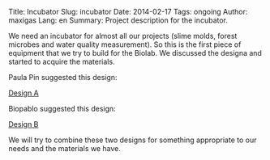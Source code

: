 Title: Incubator
Slug: incubator
Date: 2014-02-17
Tags: ongoing
Author: maxigas
Lang: en
Summary: Project description for the incubator.

We need an incubator for almost all our projects (slime molds, forest microbes and water quality measurement).  So this is the first piece of equipment that we try to build for the Biolab.  We discussed the designa and started to acquire the materials.

Paula Pin suggested this design:

[Design A](http://biodesign.cc/2013/12/25/diy-incubator/)

Biopablo suggested this design:

[Design B](http://www.youtube.com/watch?v=LZ9WLnCAd1M)

We will try to combine these two designs for something appropriate to our needs and the materials we have.

